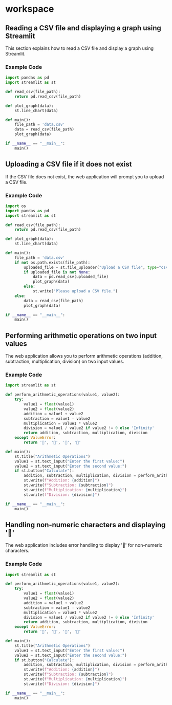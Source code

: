 # workspace

## Reading a CSV file and displaying a graph using Streamlit

This section explains how to read a CSV file and display a graph using Streamlit.

### Example Code

```python
import pandas as pd
import streamlit as st

def read_csv(file_path):
    return pd.read_csv(file_path)

def plot_graph(data):
    st.line_chart(data)

def main():
    file_path = 'data.csv'
    data = read_csv(file_path)
    plot_graph(data)

if __name__ == "__main__":
    main()
```

## Uploading a CSV file if it does not exist

If the CSV file does not exist, the web application will prompt you to upload a CSV file.

### Example Code

```python
import os
import pandas as pd
import streamlit as st

def read_csv(file_path):
    return pd.read_csv(file_path)

def plot_graph(data):
    st.line_chart(data)

def main():
    file_path = 'data.csv'
    if not os.path.exists(file_path):
        uploaded_file = st.file_uploader("Upload a CSV file", type="csv")
        if uploaded_file is not None:
            data = pd.read_csv(uploaded_file)
            plot_graph(data)
        else:
            st.write("Please upload a CSV file.")
    else:
        data = read_csv(file_path)
        plot_graph(data)

if __name__ == "__main__":
    main()
```

## Performing arithmetic operations on two input values

The web application allows you to perform arithmetic operations (addition, subtraction, multiplication, division) on two input values.

### Example Code

```python
import streamlit as st

def perform_arithmetic_operations(value1, value2):
    try:
        value1 = float(value1)
        value2 = float(value2)
        addition = value1 + value2
        subtraction = value1 - value2
        multiplication = value1 * value2
        division = value1 / value2 if value2 != 0 else 'Infinity'
        return addition, subtraction, multiplication, division
    except ValueError:
        return '🙅', '🙅', '🙅', '🙅'

def main():
    st.title("Arithmetic Operations")
    value1 = st.text_input("Enter the first value:")
    value2 = st.text_input("Enter the second value:")
    if st.button("Calculate"):
        addition, subtraction, multiplication, division = perform_arithmetic_operations(value1, value2)
        st.write(f"Addition: {addition}")
        st.write(f"Subtraction: {subtraction}")
        st.write(f"Multiplication: {multiplication}")
        st.write(f"Division: {division}")

if __name__ == "__main__":
    main()
```

## Handling non-numeric characters and displaying '🙅'

The web application includes error handling to display '🙅' for non-numeric characters.

### Example Code

```python
import streamlit as st

def perform_arithmetic_operations(value1, value2):
    try:
        value1 = float(value1)
        value2 = float(value2)
        addition = value1 + value2
        subtraction = value1 - value2
        multiplication = value1 * value2
        division = value1 / value2 if value2 != 0 else 'Infinity'
        return addition, subtraction, multiplication, division
    except ValueError:
        return '🙅', '🙅', '🙅', '🙅'

def main():
    st.title("Arithmetic Operations")
    value1 = st.text_input("Enter the first value:")
    value2 = st.text_input("Enter the second value:")
    if st.button("Calculate"):
        addition, subtraction, multiplication, division = perform_arithmetic_operations(value1, value2)
        st.write(f"Addition: {addition}")
        st.write(f"Subtraction: {subtraction}")
        st.write(f"Multiplication: {multiplication}")
        st.write(f"Division: {division}")

if __name__ == "__main__":
    main()
```
